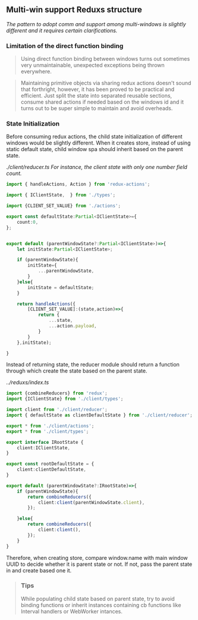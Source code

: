 Multi-win support Reduxs structure
---------
*The pattern to adopt comm and support among multi-windows is slightly different
 and it requires certain clarifications.*

### Limitation of the direct function binding

> Using direct function binding between windows turns out sometimes very unmaintainable,
> unexpected exceptions being thrown everywhere.
                
> Maintaining primitive objects via sharing redux actions doesn't sound that forthright,
> however, it has been proved to be practical and efficient.
> Just split the state into separated reusable sections, consume shared actions if needed based on the windows id
> and it turns out to be super simple to maintain and avoid overheads.

### State Initialization

Before consuming redux actions, the child state initialization of different windows would be slightly different.
When it creates store, instead of using static default state, child window spa should inherit based on the parent state.

                
*./client/reducer.ts For instance, the client state with only one number field count.*
```typescript
import { handleActions, Action } from 'redux-actions';

import { IClientState,  } from './types';

import {CLIENT_SET_VALUE} from './actions';

export const defaultState:Partial<IClientState>={
    count:0,
};


export default (parentWindowState?:Partial<IClientState>)=>{
    let initState:Partial<IClientState>;

    if (parentWindowState){
        initState={
            ...parentWindowState,
        }
    }else{
        initState = defaultState;
    }

    return handleActions({
        [CLIENT_SET_VALUE]:(state,action)=>{
            return {
                ...state,
                ...action.payload,
            }
        }
    },initState);

}
```
Instead of returning state, the reducer module should return a function through which create the state based on the parent state.

*../reduxs/index.ts*
```typescript
import {combineReducers} from 'redux';
import {IClientState} from './client/types';

import client from './client/reducer';
import { defaultState as clientDefaultState } from './client/reducer';

export * from './client/actions';
export * from './client/types';

export interface IRootState {
    client:IClientState,
}

export const rootDefaultState = {
    client:clientDefaultState,
}

export default (parentWindowState?:IRootState)=>{
    if (parentWindowState){
        return combineReducers({
            client:client(parentWindowState.client),
        });

    }else{
        return combineReducers({
            client:client(),
        });
    }
}
```

Therefore, when creating store, compare window.name with main window UUID to decide whether it is parent state or not.
If not, pass the parent state in and create based one it.

> ### Tips
> While populating child state based on parent state, try to avoid binding functions
> or inherit instances containing cb functions like Interval handlers or WebWorker intances.